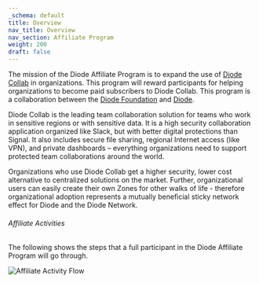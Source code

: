 ```yaml
---
_schema: default
title: Overview
nav_title: Overview
nav_section: Affiliate Program
weight: 200
draft: false
---
```

The mission of the Diode Affiliate Program is to expand the use of <a href="https://diode.io/products/collab/" title="Diode Collab" target="_blank" rel="noopener">Diode Collab</a> in organizations. This program will reward participants for helping organizations to become paid subscribers to Diode Collab. This program is a collaboration between the <a href="https://diode.foundation" title="Diode Foundation" target="_blank" rel="noopener">Diode Foundation</a> and <a href="https://diode.io" title="Diode" target="_blank" rel="noopener">Diode</a>.

Diode Collab is the leading team collaboration solution for teams who work in sensitive regions or with sensitive data. It is a high security collaboration application organized like Slack, but with better digital protections than Signal. It also includes secure file sharing, regional Internet access (like VPN), and private dashboards – everything organizations need to support protected team collaborations around the world.

Organizations who use Diode Collab get a higher security, lower cost alternative to centralized solutions on the market. Further, organizational users can easily create their own Zones for other walks of life - therefore organizational adoption represents a mutually beneficial sticky network effect for Diode and the Diode Network.

###### Affiliate Activities

The following shows the steps that a full participant in the Diode Affiliate Program will go through.

![](/uploads/affiliate-flow.png "Affiliate Activity Flow")

&nbsp;